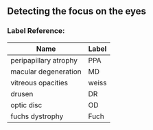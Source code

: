## Detecting the focus on the eyes

### Label Reference:  
|Name|Label|
|---|---|
|peripapillary atrophy|PPA|
|macular degeneration|MD|
|vitreous opacities|weiss|
|drusen|DR|
|optic disc|OD|
|fuchs dystrophy|Fuch|